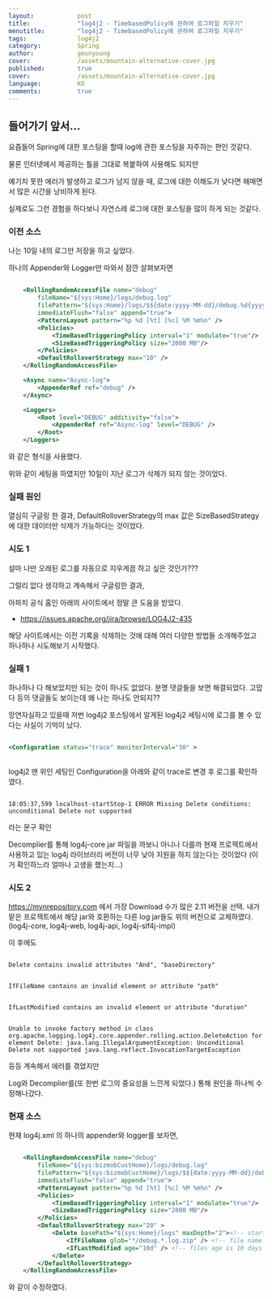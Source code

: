 ```yaml
---
layout:            post
title:             "log4j2 - TimebasedPolicy에 관하여 로그파일 지우기"
menutitle:         "log4j2 - TimebasedPolicy에 관하여 로그파일 지우기"
tags:              log4j2
category:          Spring
author:            geunyoung
cover:             /assets/mountain-alternative-cover.jpg
published:         true
cover:             /assets/mountain-alternative-cover.jpg
language:          KO
comments:          true
---
```


## 들어가기 앞서...

요즘들어 Spring에 대한 포스팅을 할때 log에 관한 포스팅을 자주하는 편인 것같다.

물론 인터넷에서 제공하는 틀을 그대로 복붙하여 사용해도 되지만

예기치 못한 에러가 발생하고 로그가 남지 않을 때, 로그에 대한 이해도가 낮다면 헤매면서 많은 시간을 낭비하게 된다.

실제로도 그런 경험을 하다보니 자연스레 로그에 대한 포스팅을 많이 하게 되는 것같다.


### 이전 소스

나는 10일 내의 로그만 저장을 하고 싶었다.

하나의 Appender와 Logger만 따와서 잠깐 살펴보자면

```xml

	<RollingRandomAccessFile name="debug"
		fileName="${sys:Home}/logs/debug.log"
		filePattern="${sys:Home}/logs/$${date:yyyy-MM-dd}/debug.%d{yyyyMMdd}-%i.log.zip"
		immediateFlush="false" append="true">
		<PatternLayout pattern="%p %d [%t] [%c] %M %m%n" />
		<Policies>
			<TimeBasedTriggeringPolicy interval="1" modulate="true"/>
			<SizeBasedTriggeringPolicy size="2000 MB"/>
		</Policies>
		<DefaultRolloverStrategy max="10" />
	</RollingRandomAccessFile>

	<Async name="Async-log">
		<AppenderRef ref="debug" />
	</Async>

	<Loggers>
		<Root level="DEBUG" additivity="false">
			<AppenderRef ref="Async-log" level="DEBUG" />
		</Root>
	</Loggers>

```

와 같은 형식을 사용했다.

위와 같이 세팅을 하였지만 10일이 지난 로그가 삭제가 되지 않는 것이었다.

### 실패 원인

열심히 구글링 한 결과, DefaultRolloverStrategy의 max 값은 SizeBasedStrategy에 대한 데이터만 삭제가 가능하다는 것이었다.

### 시도 1

설마 나만 오래된 로그를 자동으로 지우게끔 하고 싶은 것인가???

그럴리 없다 생각하고 계속해서 구글링한 결과,

아파치 공식 홈인 아래의 사이트에서 정말 큰 도움을 받았다.
- https://issues.apache.org/jira/browse/LOG4J2-435


해당 사이트에서는 이전 기록을 삭제하는 것에 대해 여러 다양한 방법들 소개해주었고 하나하나 시도해보기 시작했다.


### 실패 1

하나하나 다 해보았지만 되는 것이 하나도 없었다. 분명 댓글들을 보면 해결되었다. 고맙다 등의 댓글들도 보이는데 왜 나는 하나도 안되지??

망연자실하고 있을때 저번 log4j2 포스팅에서 알게된 log4j2 세팅시에 로그를 볼 수 있다는 사실이 기억이 났다.

```xml

<Configuration status="trace" monitorInterval="30" >
	
```

log4j2 맨 위인 세팅인 Configuration을 아래와 같이 trace로 변경 후 로그를 확인하였다.


```text

18:05:37,599 localhost-startStop-1 ERROR Missing Delete conditions: unconditional Delete not supported

```

라는 문구 확인

Decomplier를 통해 log4j-core jar 파일을 까보니 아니나 다를까 현재 프로젝트에서 사용하고 있는 log4j 라이브러리 버전이 너무 낮아 지원을 하지 않는다는 것이었다
(이거 확인하느라 얼마나 고생을 했는지...)

### 시도 2

https://mvnrepository.com 에서 가장 Download 수가 많은 2.11 버전을 선택. 내가 맡은 프로젝트에서 해당 jar와 호환하는 다른 log jar들도 위의 버전으로 교체하였다.(log4j-core, log4j-web, log4j-api, log4j-slf4j-impl)

이 후에도 

```text

Delete contains invalid attributes "And", "baseDirectory"

```

```text

IfFileName contains an invalid element or attribute "path"

```

```text

IfLastModified contains an invalid element or attribute "duration"

```

```text

Unable to invoke factory method in class org.apache.logging.log4j.core.appender.rolling.action.DeleteAction for element Delete: java.lang.IllegalArgumentException: Unconditional Delete not supported java.lang.reflect.InvocationTargetException

```

등등 계속해서 에러를 겪었지만

Log와 Decomplier를(또 한번 로그의 중요성을 느낀게 되었다.) 통해 원인을 하나씩 수정해나갔다.


### 현재 소스

현재 log4j.xml 의 하나의 appender와 logger를 보자면,

```xml

	<RollingRandomAccessFile name="debug"
		fileName="${sys:bizmobCustHome}/logs/debug.log"
		filePattern="${sys:bizmobCustHome}/logs/$${date:yyyy-MM-dd}/debug.%d{yyyyMMdd}-%i.log.zip"
		immediateFlush="false" append="true">
		<PatternLayout pattern="%p %d [%t] [%c] %M %m%n" />
		<Policies>
			<TimeBasedTriggeringPolicy interval="1" modulate="true"/>
			<SizeBasedTriggeringPolicy size="2000 MB"/>
		</Policies>
		<DefaultRolloverStrategy max="20" >
			<Delete basePath="${sys:Home}/logs" maxDepth="2"><!-- start looking in the logs directory -->
				<IfFileName glob="*/debug.*.log.zip" /> <!-- file name matches regular expression -->
				<IfLastModified age="10d" /> <!-- files age is 10 days or older -->
			</Delete>
		</DefaultRolloverStrategy>
	</RollingRandomAccessFile>

```

와 같이 수정하였다.



